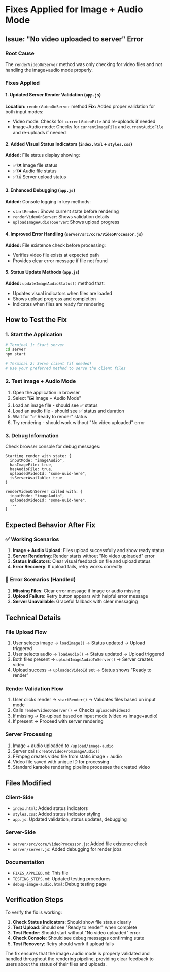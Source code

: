 # Fixes Applied for Image + Audio Mode

## Issue: "No video uploaded to server" Error

### Root Cause

The `renderVideoOnServer` method was only checking for video files and not handling the image+audio mode properly.

### Fixes Applied

#### 1. Updated Server Render Validation (`app.js`)

**Location:** `renderVideoOnServer` method
**Fix:** Added proper validation for both input modes:

- Video mode: Checks for `currentVideoFile` and re-uploads if needed
- Image+Audio mode: Checks for `currentImageFile` and `currentAudioFile` and re-uploads if needed

#### 2. Added Visual Status Indicators (`index.html` + `styles.css`)

**Added:** File status display showing:

- ✅/❌ Image file status
- ✅/❌ Audio file status
- ✅/⏳ Server upload status

#### 3. Enhanced Debugging (`app.js`)

**Added:** Console logging in key methods:

- `startRender`: Shows current state before rendering
- `renderVideoOnServer`: Shows validation details
- `uploadImageAudioToServer`: Shows upload progress

#### 4. Improved Error Handling (`server/src/core/VideoProcessor.js`)

**Added:** File existence check before processing:

- Verifies video file exists at expected path
- Provides clear error message if file not found

#### 5. Status Update Methods (`app.js`)

**Added:** `updateImageAudioStatus()` method that:

- Updates visual indicators when files are loaded
- Shows upload progress and completion
- Indicates when files are ready for rendering

## How to Test the Fix

### 1. Start the Application

```bash
# Terminal 1: Start server
cd server
npm start

# Terminal 2: Serve client (if needed)
# Use your preferred method to serve the client files
```

### 2. Test Image + Audio Mode

1. Open the application in browser
2. Select "🖼️ Image + Audio Mode"
3. Load an image file - should see ✅ status
4. Load an audio file - should see ✅ status and duration
5. Wait for "✅ Ready to render" status
6. Try rendering - should work without "No video uploaded" error

### 3. Debug Information

Check browser console for debug messages:

```
Starting render with state: {
  inputMode: "imageAudio",
  hasImageFile: true,
  hasAudioFile: true,
  uploadedVideoId: "some-uuid-here",
  isServerAvailable: true
}

renderVideoOnServer called with: {
  inputMode: "imageAudio",
  uploadedVideoId: "some-uuid-here",
  ...
}
```

## Expected Behavior After Fix

### ✅ Working Scenarios

1. **Image + Audio Upload**: Files upload successfully and show ready status
2. **Server Rendering**: Render starts without "No video uploaded" error
3. **Status Indicators**: Clear visual feedback on file and upload status
4. **Error Recovery**: If upload fails, retry works correctly

### 🚫 Error Scenarios (Handled)

1. **Missing Files**: Clear error message if image or audio missing
2. **Upload Failure**: Retry button appears with helpful error message
3. **Server Unavailable**: Graceful fallback with clear messaging

## Technical Details

### File Upload Flow

1. User selects image → `loadImage()` → Status updated → Upload triggered
2. User selects audio → `loadAudio()` → Status updated → Upload triggered
3. Both files present → `uploadImageAudioToServer()` → Server creates video
4. Upload success → `uploadedVideoId` set → Status shows "Ready to render"

### Render Validation Flow

1. User clicks render → `startRender()` → Validates files based on input mode
2. Calls `renderVideoOnServer()` → Checks `uploadedVideoId`
3. If missing → Re-upload based on input mode (video vs image+audio)
4. If present → Proceed with server rendering

### Server Processing

1. Image + audio uploaded to `/upload/image-audio`
2. Server calls `createVideoFromImageAudio()`
3. FFmpeg creates video file from static image + audio
4. Video file saved with unique ID for processing
5. Standard karaoke rendering pipeline processes the created video

## Files Modified

### Client-Side

- `index.html`: Added status indicators
- `styles.css`: Added status indicator styling
- `app.js`: Updated validation, status updates, debugging

### Server-Side

- `server/src/core/VideoProcessor.js`: Added file existence check
- `server/server.js`: Added debugging for render jobs

### Documentation

- `FIXES_APPLIED.md`: This file
- `TESTING_STEPS.md`: Updated testing procedures
- `debug-image-audio.html`: Debug testing page

## Verification Steps

To verify the fix is working:

1. **Check Status Indicators**: Should show file status clearly
2. **Test Upload**: Should see "Ready to render" when complete
3. **Test Render**: Should start without "No video uploaded" error
4. **Check Console**: Should see debug messages confirming state
5. **Test Recovery**: Retry should work if upload fails

The fix ensures that the image+audio mode is properly validated and handled throughout the rendering pipeline, providing clear feedback to users about the status of their files and uploads.
